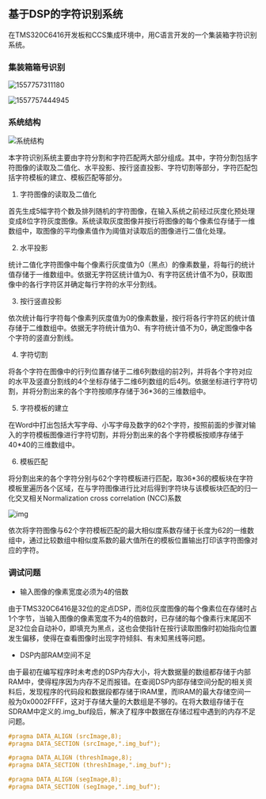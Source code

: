## 基于DSP的字符识别系统

在TMS320C6416开发板和CCS集成环境中，用C语言开发的一个集装箱字符识别系统。

### 集装箱箱号识别

![1557757311180](E:\Code\ocr-dsp\assets\集装箱.png)

![1557757444945](E:\Code\ocr-dsp\assets\开始识别.png)

### 系统结构

![系统结构](E:\Code\ocr-dsp\assets\系统结构.png)

本字符识别系统主要由字符分割和字符匹配两大部分组成。其中，字符分割包括字符图像的读取及二值化、水平投影、按行竖直投影、字符切割等部分，字符匹配包括字符模板的建立、模板匹配等部分。

1. 字符图像的读取及二值化

首先生成5幅字符个数及排列随机的字符图像，在输入系统之前经过灰度化预处理变成8位字符灰度图像。系统读取灰度图像并按行将图像的每个像素位存储于一维数组中，取图像的平均像素值作为阈值对读取后的图像进行二值化处理。

2. 水平投影

统计二值化字符图像中每个像素行灰度值为0（黑点）的像素数量，将每行的统计值存储于一维数组中。依据无字符区统计值为0、有字符区统计值不为0，获取图像中的各行字符区并确定每行字符的水平分割线。

3. 按行竖直投影

依次统计每行字符每个像素列灰度值为0的像素数量，按行将各行字符区的统计值存储于二维数组中。依据无字符统计值为0、有字符统计值不为0，确定图像中各个字符的竖直分割线。

4. 字符切割

将各个字符在图像中的行列位置存储于二维6列数组的前2列，并将各个字符对应的水平及竖直分割线的4个坐标存储于二维6列数组的后4列。依据坐标进行字符切割，并将分割出来的各个字符按顺序存储于36*36的三维数组中。

5. 字符模板的建立

在Word中打出包括大写字母、小写字母及数字的62个字符，按照前面的步骤对输入的字符模板图像进行字符切割，并将分割出来的各个字符模板按顺序存储于40*40的三维数组中。

6. 模板匹配

将分割出来的各个字符分别与62个字符模板进行匹配，取36*36的模板块在字符模板里遍历各个区域，在与字符图像进行比对后得到字符块与该模板块匹配的归一化交叉相关Normalization cross correlation (NCC)系数

![img](E:\Code\ocr-dsp\assets\归一化交叉相关)

依次将字符图像与62个字符模板匹配的最大相似度系数存储于长度为62的一维数组中，通过比较数组中相似度系数的最大值所在的模板位置输出打印该字符图像对应的字符。

### 调试问题

- 输入图像的像素宽度必须为4的倍数

由于TMS320C6416是32位的定点DSP，而8位灰度图像的每个像素位在存储时占1个字节，当输入图像的像素宽度不为4的倍数时，已存储的每个像素行末尾因不足32位会自动补0，即填充为黑点，这也会使指针在按行读取图像时初始指向位置发生偏移，使得在查看图像时出现字符倾斜、有未知黑线等问题。

- DSP内部RAM空间不足

由于最初在编写程序时未考虑的DSP内存大小，将大数据量的数组都存储于内部RAM中，使得程序因为内存不足而报错。在查阅DSP内部存储空间分配的相关资料后，发现程序的代码段和数据段都存储于IRAM里，而IRAM的最大存储空间一般为0x0002FFFF，这对于存储大量的大数组是不够的。在将大数组存储于在SDRAM中定义的.img_buf段后，解决了程序中数据在存储过程中遇到的内存不足问题。

```c
#pragma DATA_ALIGN (srcImage,8);
#pragma DATA_SECTION (srcImage,".img_buf");

#pragma DATA_ALIGN (threshImage,8);
#pragma DATA_SECTION (threshImage,".img_buf");

#pragma DATA_ALIGN (segImage,8);
#pragma DATA_SECTION (segImage,".img_buf");

```

